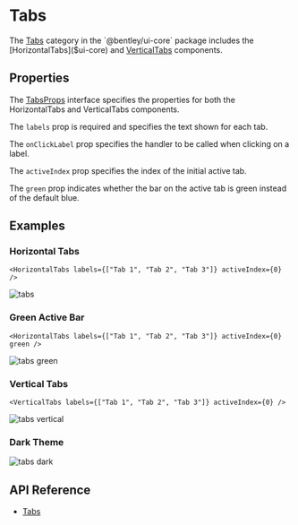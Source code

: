 # Tabs

The [Tabs]($ui-core:Tabs) category in the `@bentley/ui-core` package includes
the [HorizontalTabs]($ui-core) and [VerticalTabs]($ui-core) components.

## Properties

The [TabsProps]($ui-core) interface specifies the properties for both the
HorizontalTabs and VerticalTabs components.

The `labels` prop is required and specifies the text shown for each tab.

The `onClickLabel` prop specifies the handler to be called when clicking on a label.

The `activeIndex` prop specifies the index of the initial active tab.

The `green` prop indicates whether the bar on the active tab is green instead of the default blue.

## Examples

### Horizontal Tabs

```tsx
<HorizontalTabs labels={["Tab 1", "Tab 2", "Tab 3"]} activeIndex={0} />
```

![tabs](./images/Tabs.png "Horizontal Tabs")

### Green Active Bar

```tsx
<HorizontalTabs labels={["Tab 1", "Tab 2", "Tab 3"]} activeIndex={0} green />
```

![tabs green](./images/TabsGreen.png "Horizontal Tabs with Green Bar")

### Vertical Tabs

```tsx
<VerticalTabs labels={["Tab 1", "Tab 2", "Tab 3"]} activeIndex={0} />
```

![tabs vertical](./images/VerticalTabs.png "Vertical Tabs")

### Dark Theme

![tabs dark](./images/TabsDark.png "Tabs in Dark Theme")

## API Reference

- [Tabs]($ui-core:Tabs)
